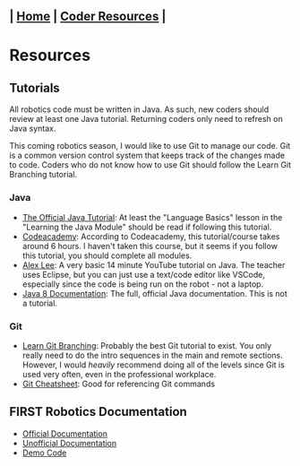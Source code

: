 
| [Home](https://peanutnotcashew.github.io/Robotics_2023) | [**Coder Resources**](https://peanutnotcashew.github.io/Robotics_2023/resources) |
---

# Resources
## Tutorials
All robotics code must be written in Java. As such, new coders should review at least one Java tutorial. Returning coders only need to refresh on Java syntax.  

This coming robotics season, I would like to use Git to manage our code. Git is a common version control system that keeps track of the changes made to code. Coders who do not know how to use Git should follow the Learn Git Branching tutorial.

### Java
- [The Official Java Tutorial](https://docs.oracle.com/javase/tutorial/): At least the "Language Basics" lesson in the "Learning the Java Module" should be read if following this tutorial.  
- [Codeacademy](https://www.codecademy.com/learn/learn-how-to-code): According to Codeacademy, this tutorial/course takes around 6 hours. I haven't taken this course, but it seems if you follow this tutorial, you should complete all modules.  
- [Alex Lee](https://youtu.be/RRubcjpTkks): A very basic 14 minute YouTube tutorial on Java. The teacher uses Eclipse, but you can just use a text/code editor like VSCode, especially since the code is being run on the robot - not a laptop.
- [Java 8 Documentation](https://docs.oracle.com/javase/8/docs/api/): The full, official Java documentation. This is not a tutorial.  

### Git
- [Learn Git Branching](https://learngitbranching.js.org/): Probably the best Git tutorial to exist. You only really need to do the intro sequences in the main and remote sections. However, I would *heavily* recommend doing all of the levels since Git is used very often, even in the professional workplace.  
- [Git Cheatsheet](https://training.github.com/downloads/github-git-cheat-sheet.pdf): Good for referencing Git commands  

## FIRST Robotics Documentation
- [Official Documentation](https://ftctechnh.github.io/ftc_app/doc/javadoc/overview-summary.html)
- [Unofficial Documentation](https://ftc-java.github.io/)
- [Demo Code](https://github.com/FIRST-Tech-Challenge/FtcRobotController)